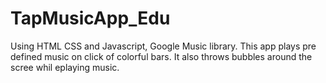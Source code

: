 # TapMusicApp_Edu
Using HTML CSS and Javascript, Google Music library. This app plays pre defined music on click of colorful bars. 
It also throws bubbles around the scree whil eplaying music.
